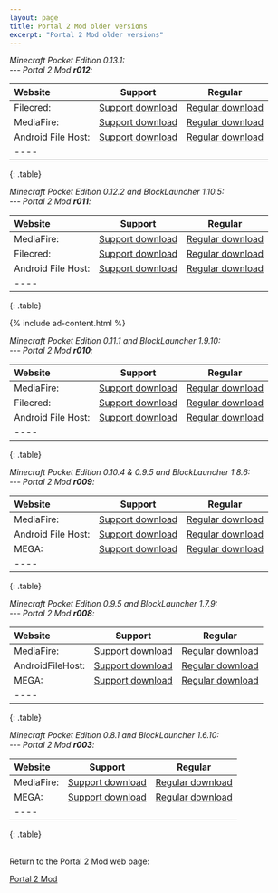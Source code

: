 ```yaml
---
layout: page
title: Portal 2 Mod older versions
excerpt: "Portal 2 Mod older versions"
---
```


<i>Minecraft Pocket Edition 0.13.1:</i><br>
<i> --- Portal 2 Mod <b>r012</b>:</i>

| Website | Support | Regular |
|:--------|:-------:|:-------:|
| Filecred:          | [Support download](http://adf.ly/1U4nux) | [Regular download](http://filecred.com/A450G567) |
| MediaFire:         | [Support download](http://adf.ly/1U4o7M) | [Regular download](http://www.mediafire.com/download/oa93q4idc1tz52a/Portal_Mod_r012_Desno365.zip) |
| Android File Host: | [Support download](http://adf.ly/1U4o0d) | [Regular download](https://www.androidfilehost.com/?fid=24344671467602213) |
|----
{: .table}


<i>Minecraft Pocket Edition 0.12.2 and BlockLauncher 1.10.5:</i><br>
<i> --- Portal 2 Mod <b>r011</b>:</i>

| Website | Support | Regular |
|:--------|:-------:|:-------:|
| MediaFire:         | [Support download](http://adf.ly/1Q0y2m) | [Regular download](http://www.mediafire.com/download/24r4pj5g9z44rha/Portal_Mod_r011_Desno365.zip) |
| Filecred:          | [Support download](http://adf.ly/1Q0y4Y) | [Regular download](http://filecred.com/A26FG561) |
| Android File Host: | [Support download](http://adf.ly/1Q0yJ6) | [Regular download](https://www.androidfilehost.com/?fid=24052804347838081) |
|----
{: .table}

{% include ad-content.html %}
<br>

<i>Minecraft Pocket Edition 0.11.1 and BlockLauncher 1.9.10:</i><br>
<i> --- Portal 2 Mod <b>r010</b>:</i>

| Website | Support | Regular |
|:--------|:-------:|:-------:|
| MediaFire:         | [Support download](http://adf.ly/1IyyR1) | [Regular download](http://www.mediafire.com/download/yj055g2edqgd253/Portal_Mod_r010_Desno365.zip) |
| Filecred:          | [Support download](http://adf.ly/1LkbRJ) | [Regular download](http://filecred.com/A23G55BB) |
| Android File Host: | [Support download](http://adf.ly/1Iyxol) | [Regular download](https://www.androidfilehost.com/?fid=24052804347760623) |
|----
{: .table}


<i>Minecraft Pocket Edition 0.10.4 & 0.9.5 and BlockLauncher 1.8.6:</i><br>
<i> --- Portal 2 Mod <b>r009</b>:</i>

| Website | Support | Regular |
|:--------|:-------:|:-------:|
| MediaFire:         | [Support download](http://adf.ly/vEMDH) | [Regular download](http://www.mediafire.com/download/sswtq381n35gikw/Portal_Mod_r009_Desno365.zip) |
| Android File Host: | [Support download](http://adf.ly/vEMLV) | [Regular download](https://www.androidfilehost.com/?fid=95855108297851051) |
| MEGA:              | [Support download](http://adf.ly/vEN7p) | [Regular download](https://mega.co.nz/#!vtQCiS5J!hSCmx7CttjfPYv3PGtBp72QoKMvkA9ors8VkCp32R3A) |
|----
{: .table}


<i>Minecraft Pocket Edition 0.9.5 and BlockLauncher 1.7.9:</i><br>
<i> --- Portal 2 Mod <b>r008</b>:</i>

| Website | Support | Regular |
|:--------|:-------:|:-------:|
| MediaFire:       | [Support download](http://adf.ly/sUcZK) | [Regular download](http://www.mediafire.com/download/h98mzybsjms5hkl/Portal_Mod_r008_Desno365.zip) |
| AndroidFileHost: | [Support download](http://adf.ly/sWLGx) | [Regular download](https://www.androidfilehost.com/?fid=95747613655040767) |
| MEGA:            | [Support download](http://adf.ly/sUcaR) | [Regular download](https://mega.co.nz/#!3tQkAKJR!lg-qEw501m6paWnn_k12TIfYpakGhOOs7N-iORDldmU) |
|----
{: .table}


<i>Minecraft Pocket Edition 0.8.1 and BlockLauncher 1.6.10:</i><br>
<i> --- Portal 2 Mod <b>r003</b>:</i>

| Website | Support | Regular |
|:--------|:-------:|:-------:|
| MediaFire:       | [Support download](http://adf.ly/pQYzR) | [Regular download](http://www.mediafire.com/download/ay126uyyvg61pv3/Portal_Mod_r003_Desno365.zip) |
| MEGA:            | [Support download](http://adf.ly/pQYnw) | [Regular download](https://mega.co.nz/#!XshRwBgZ!E8axp_dhlBPRytvzmHvOcn90ATardIBhO0LVJDWrSpo) |
|----
{: .table}


<br>Return to the Portal 2 Mod web page:

<div markdown="0"><a href="{{ site.url }}/minecraft/portal2-mod/#downloads" class="btn">Portal 2 Mod</a></div>

